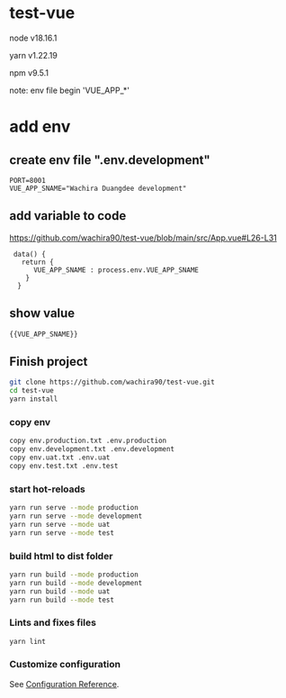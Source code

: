 # test-vue

node v18.16.1

yarn v1.22.19

npm v9.5.1

note: env file begin 'VUE_APP_*'

# add env

## create env file ".env.development"

```
PORT=8001
VUE_APP_SNAME="Wachira Duangdee development"
```

## add variable to code

https://github.com/wachira90/test-vue/blob/main/src/App.vue#L26-L31

```vue
 data() {
   return {
      VUE_APP_SNAME : process.env.VUE_APP_SNAME
    }
  }
```

## show value

```
{{VUE_APP_SNAME}}
```

## Finish project

```sh
git clone https://github.com/wachira90/test-vue.git
cd test-vue
yarn install
```

### copy env

```sh
copy env.production.txt .env.production
copy env.development.txt .env.development
copy env.uat.txt .env.uat
copy env.test.txt .env.test
```

### start hot-reloads

```sh
yarn run serve --mode production
yarn run serve --mode development
yarn run serve --mode uat
yarn run serve --mode test
```

### build html to dist folder

```sh
yarn run build --mode production
yarn run build --mode development
yarn run build --mode uat
yarn run build --mode test
```

### Lints and fixes files

```sh
yarn lint
```

### Customize configuration

See [Configuration Reference](https://cli.vuejs.org/config/).



